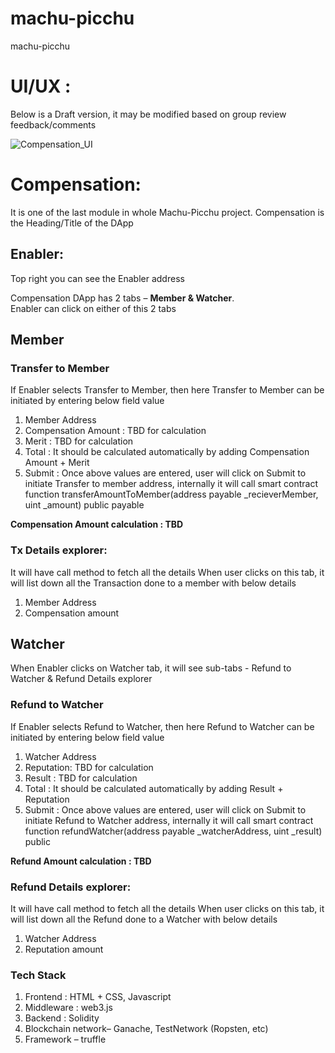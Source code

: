 # machu-picchu
machu-picchu

# UI/UX : 
Below is a Draft version, it may be modified based on group review feedback/comments 

![Compensation_UI](https://user-images.githubusercontent.com/19868756/94401553-682ea700-0188-11eb-8d7e-f6075c391d0d.png)




# Compensation: 
It is one of the last module in whole Machu-Picchu project.  Compensation is the Heading/Title of the DApp

## Enabler: 
Top right you can see the Enabler address 

Compensation DApp has 2 tabs – **Member & Watcher**.  <br />Enabler can click on either of this 2 tabs


## Member

### Transfer to Member
If Enabler selects Transfer to Member, then here Transfer to Member can be initiated by entering below field value
1. Member Address
2. Compensation Amount : TBD for calculation
3. Merit : TBD for calculation
4. Total : It should be calculated automatically by adding Compensation Amount + Merit
5. Submit : Once above values are entered, user will click on Submit to initiate Transfer to member address, internally it will call smart contract function     transferAmountToMember(address payable _recieverMember, uint _amount) public payable

**Compensation Amount calculation : TBD**

### Tx Details explorer: 
It will have call method to fetch all the details
When user clicks on this tab, it will list down all the Transaction done to a member with below details
1. Member Address
2. Compensation amount

## Watcher
When Enabler clicks on Watcher tab, it will see sub-tabs - Refund to Watcher & Refund Details explorer

### Refund to Watcher
If Enabler selects Refund to Watcher, then here Refund to Watcher can be initiated by entering below field value
1. Watcher Address
2. Reputation: TBD for calculation
3. Result : TBD for calculation
4. Total : It should be calculated automatically by adding Result + Reputation
5. Submit : Once above values are entered, user will click on Submit to initiate Refund to Watcher address, internally it will call smart contract function refundWatcher(address payable _watcherAddress, uint _result) public

**Refund Amount calculation : TBD**

### Refund Details explorer: 
It will have call method to fetch all the details
When user clicks on this tab, it will list down all the Refund done to a Watcher with below details
1. Watcher Address
2. Reputation amount

### Tech Stack

1. Frontend :  HTML + CSS, Javascript
2. Middleware : web3.js
3. Backend : Solidity
4. Blockchain network– Ganache, TestNetwork (Ropsten, etc)
5. Framework – truffle
